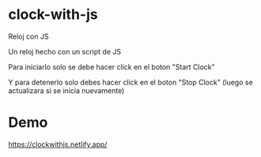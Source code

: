 # clock-with-js

Reloj con JS

Un reloj hecho con un script de JS

Para iniciarlo solo se debe hacer click en el boton "Start Clock"

Y para detenerlo solo debes hacer click en el boton "Stop Clock"
(luego se actualizara si se inicia nuevamente)

# Demo 
https://clockwithjs.netlify.app/
